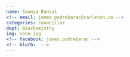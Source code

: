 ```yaml
---
name: Saumya Bansal
<!-- email: james_podrebarac@carleton.ca -->
categories: councillor
dept: Biochemistry
img: none.jpg
<!-- facebook: james.podrebarac -->
<!-- blurb:  -->
---
```

